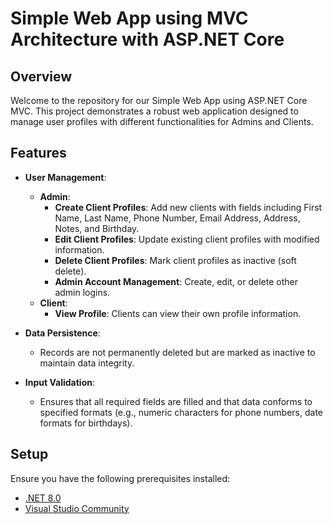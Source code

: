 # Simple Web App using MVC Architecture with ASP.NET Core

## Overview
Welcome to the repository for our Simple Web App using ASP.NET Core MVC. This project demonstrates a robust web application designed to manage user profiles with different functionalities for Admins and Clients.

## Features
- **User Management**:
  - **Admin**:
    - **Create Client Profiles**: Add new clients with fields including First Name, Last Name, Phone Number, Email Address, Address, Notes, and Birthday.
    - **Edit Client Profiles**: Update existing client profiles with modified information.
    - **Delete Client Profiles**: Mark client profiles as inactive (soft delete).
    - **Admin Account Management**: Create, edit, or delete other admin logins.
  - **Client**:
    - **View Profile**: Clients can view their own profile information.

- **Data Persistence**:
  - Records are not permanently deleted but are marked as inactive to maintain data integrity.

- **Input Validation**:
  - Ensures that all required fields are filled and that data conforms to specified formats (e.g., numeric characters for phone numbers, date formats for birthdays).

## Setup
Ensure you have the following prerequisites installed:

- [.NET 8.0](https://dotnet.microsoft.com/en-us/download/dotnet/8.0)
- [Visual Studio Community](https://visualstudio.microsoft.com/vs/community/)
